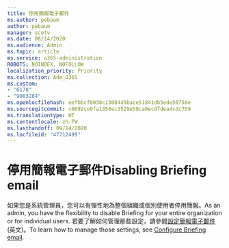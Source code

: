 ```yaml
---
title: 停用簡報電子郵件
ms.author: pebaum
author: pebaum
manager: scotv
ms.date: 08/14/2020
ms.audience: Admin
ms.topic: article
ms.service: o365-administration
ROBOTS: NOINDEX, NOFOLLOW
localization_priority: Priority
ms.collection: Adm_O365
ms.custom:
- "6178"
- "9003284"
ms.openlocfilehash: eefbbcf0038c1308445bace51841db5ede50758e
ms.sourcegitcommit: c6692ce0fa1358ec3529e59ca0ecdfdea4cdc759
ms.translationtype: HT
ms.contentlocale: zh-TW
ms.lasthandoff: 09/14/2020
ms.locfileid: "47712499"
---
```

# <a name="disabling-briefing-email"></a><span data-ttu-id="02ec8-102">停用簡報電子郵件</span><span class="sxs-lookup"><span data-stu-id="02ec8-102">Disabling Briefing email</span></span>

<span data-ttu-id="02ec8-103">如果您是系統管理員，您可以有彈性地為整個組織或個別使用者停用簡報。</span><span class="sxs-lookup"><span data-stu-id="02ec8-103">As an admin, you have the flexibility to disable Briefing for your entire organization or for individual users.</span></span> <span data-ttu-id="02ec8-104">若要了解如何管理那些設定，請參閱[設定簡報電子郵件](https://docs.microsoft.com/briefing/be-admin) (英文)。</span><span class="sxs-lookup"><span data-stu-id="02ec8-104">To learn how to manage those settings, see [Configure Briefing email](https://docs.microsoft.com/briefing/be-admin).</span></span>